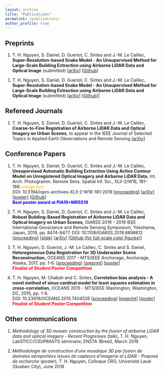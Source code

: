 ```yaml
---
layout: archive
title: "Publications"
permalink: /publications/
author_profile: true
---
```


<!--
{% if author.googlescholar %}
  You can also find my articles on <u><a href=**{{author.googlescholar}}**>my Google Scholar profile</a>.</u>
{% endif %}

{% include base_path %}

{% for post in site.publications reversed %}
  {% include archive-single.html %}
{% endfor %}-->

## Preprints
1. T. H. Nguyen, S. Daniel, D. Gueriot, C. Sintes and J.-M. Le Caillec, **Super-Resolution-based Snake Model - An Unsupervised Method for Large-Scale Building Extraction using Airborne LiDAR Data and Optical Image** (submitted) \[[arXiv](https://arxiv.org/abs/2004.08522)\] \[[Github](https://github.com/nthuy190991/SRSM_QuebecCity_building_extraction)\]
<p><script type="text/javascript" src="https://d1bxh8uas1mnw7.cloudfront.net/assets/embed.js"></script><div class="altmetric-embed" data-badge-type="donut" data-altmetric-id="80197156"></div></p>

1. T. H. Nguyen, S. Daniel, D. Gueriot, C. Sintes and J.-M. Le Caillec, **Super-Resolution-based Snake Model - An Unsupervised Method for Large-Scale Building Extraction using Airborne LiDAR Data and Optical Image** (submitted) \[[arXiv](https://arxiv.org/abs/2004.08522)\] \[[Github](https://github.com/nthuy190991/SRSM_QuebecCity_building_extraction)\]|
<p><script type="text/javascript" src="https://d1bxh8uas1mnw7.cloudfront.net/assets/embed.js"></script><div class="altmetric-embed" data-badge-type="donut" data-altmetric-id="80197156"></div></p>

## Refereed Journals
1. T. H. Nguyen, S. Daniel, D. Gueriot, C. Sintes and J.-M. Le Caillec, **Coarse-to-Fine Registration of Airborne LiDAR Data and Optical Imagery on Urban Scenes**, to appear in the IEEE Journal of Selected Topics in Applied Earth Observations and Remote Sensing \[[arXiv](https://arxiv.org/abs/1909.13817)\]
<p><script type="text/javascript" src="https://d1bxh8uas1mnw7.cloudfront.net/assets/embed.js"></script><div class="altmetric-embed" data-badge-type="donut" data-altmetric-id="67503778"></div></p>

## Conference Papers
1. T. H. Nguyen, S. Daniel, D. Gueriot, C. Sintes and J.-M. Le Caillec, **Unsupervised Automatic Building Extraction Using Active Contour Model on Unregistered Optical Imagery and Airborne LiDAR Data**, Int. Arch. Photogramm. Remote Sens. Spatial Inf. Sci., XLII-2/W16, 181–188.<span style="color:orange;">orange text</span><br>
DOI: 10.5194/isprs-archives-XLII-2-W16-181-2019 \[[proceeding](https://www.int-arch-photogramm-remote-sens-spatial-inf-sci.net/XLII-2-W16/181/2019/isprs-archives-XLII-2-W16-181-2019.pdf)\] \[[arXiv](https://arxiv.org/abs/1907.06206)\] \[[poster](https://www.dropbox.com/s/l8xr08ksu2io0ho/poster.pdf?dl=0)\] \[[Github](https://github.com/nthuy190991/polygonization_PIA2019)\] <br><span style="color:blue;"><b>Best poster award at PIA19+MRSS19</b></span>
<script type="text/javascript" src="https://d1bxh8uas1mnw7.cloudfront.net/assets/embed.js"></script><div class="altmetric-embed" data-badge-type="donut" data-altmetric-id="63598711" data-doi="10.5194/isprs-archives-xlii-2-w16-181-2019"></div>

2. T. H. Nguyen, S. Daniel, D. Gueriot, C. Sintes and J.-M. Le Caillec, **Robust Building-Based Registration of Airborne LiDAR Data and Optical Imagery on Urban Scenes,** IGARSS 2019 - 2019 IEEE International Geoscience and Remote Sensing Symposium, Yokohama, Japan, 2019, pp. 8474-8477.
DOI: 10.1109/IGARSS.2019.8898612 \[[proceeding](https://ieeexplore.ieee.org/document/8898612)\] \[[slide](https://www.dropbox.com/s/s8tv51iewezzfks/TH1.R10.4.pdf?dl=0)\] \[[arXiv](https://arxiv.org/abs/1904.03668)\] \[[Github (for full-scale color figures)](https://github.com/nthuy190991/igarss2019)\]
<script type="text/javascript" src="https://d1bxh8uas1mnw7.cloudfront.net/assets/embed.js"></script><div class="altmetric-embed" data-badge-type="donut" data-doi="10.1109/IGARSS.2019.8898612"></div>

3. T. H. Nguyen, D. Gueriot, J.-M. Le Caillec, C. Sintes and S. Daniel, **Heterogeneous Data Registration for 3D Underwater Scene Reconstruction,** OCEANS 2017 - MTS/IEEE Anchorage, Anchorage, Alaska, 2017, pp. 1-6. \[[proceeding](https://ieeexplore.ieee.org/document/8232327)\] \[[preprint](https://www.researchgate.net/publication/320016469_Heterogeneous_Data_Registration_for_3D_Underwater_Scene_Reconstruction)\] \[[poster](https://www.dropbox.com/s/srdo0j02q2o1gz5/poster.pdf?dl=0)\]<br><span style="color:red"><b>Finalist of Student Poster Competition</b></span>

4. T. H. Nguyen, M. Chabah and C. Sintes, **Correlation bias analysis - A novel method of sinus cardinal model for least squares estimation in cross-correlation,** OCEANS 2015 - MTS/IEEE Washington, Washington, DC, 2015, pp. 1-6. <br>
DOI: 10.23919/OCEANS.2015.7404526 \[[proceeding](https://ieeexplore.ieee.org/abstract/document/7404526/)\] \[[preprint](https://www.researchgate.net/publication/298786880_Correlation_bias_analysis_-_A_novel_method_of_sinus_cardinal_model_for_least_squares_estimation_in_cross-correlation)\] \[[poster](https://www.dropbox.com/s/zjwgzj0rv02ftwj/poster.pdf?dl=0)\]<br><span style="color:red"><b>Finalist of Student Poster Competition</b></span>
 	 
 	 
## Other communications
1. *Methodology of 3D mosaic construction by the fusion of airborne LiDAR data and optical imagery - Recent Progresses* (talk), T. H. Nguyen, LabSTICC/CID/PRASYS séminaire, ENSTA (Brest), March 2019

2. *Méthodologie de construction d’une mosaïque 3D par fusion de données aéroportées issues de capteurs d’imagerie et LiDAR - Proposé de recherche* (poster),  T. H. Nguyen, Colloque CRG, Université Laval (Quebec City), June 2018
